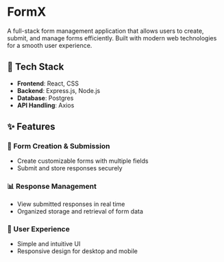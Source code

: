 # FormX
A full-stack form management application that allows users to create, submit, and manage forms efficiently. Built with modern web technologies for a smooth user experience.

## 🚀 Tech Stack
- **Frontend**: React, CSS  
- **Backend**: Express.js, Node.js  
- **Database**: Postgres 
- **API Handling**: Axios  

## ✨ Features
### 📝 Form Creation & Submission
- Create customizable forms with multiple fields  
- Submit and store responses securely  

### 📊 Response Management
- View submitted responses in real time  
- Organized storage and retrieval of form data  

### 👤 User Experience
- Simple and intuitive UI  
- Responsive design for desktop and mobile  
